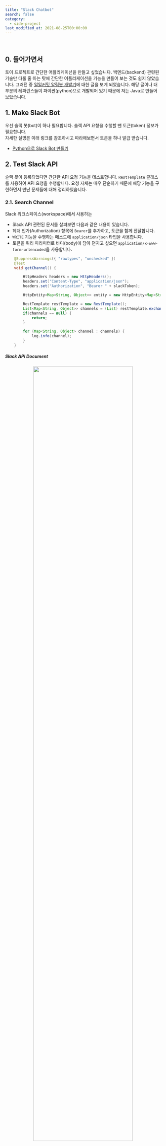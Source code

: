 ```yaml
---
title: "Slack Chatbot"
search: false
category:
  - side-project
last_modified_at: 2021-08-25T00:00:00
---
```


<br/>

## 0. 들어가면서

토이 프로젝트로 간단한 어플리케이션을 만들고 싶었습니다. 
백엔드(backend) 관련된 기술만 다룰 줄 아는 탓에 간단한 어플리케이션을 기능을 만들어 보는 것도 쉽지 않았습니다. 
그러던 중 [일일커밋 알림봇 개발기][mingrammer-blog-link]에 대한 글을 보게 되었습니다. 
해당 글이나 대부분의 레퍼런스들이 파이썬(python)으로 개발되어 있기 때문에 저는 Java로 만들어보았습니다. 

## 1. Make Slack Bot 

우선 슬랙 봇(bot)이 하나 필요합니다. 
슬랙 API 요청을 수행할 땐 토큰(token) 정보가 필요합니다.  
자세한 설명은 아래 링크를 참조하시고 따라해보면서 토큰을 하나 발급 받습니다.

* [Python으로 Slack Bot 만들기][python-slack-chatbot-blog-link] 

## 2. Test Slack API

슬랙 봇이 등록되었다면 간단한 API 요청 기능을 테스트합니다. 
`RestTemplate` 클래스를 사용하여 API 요청을 수행합니다. 
요청 자체는 매우 단순하기 때문에 해당 기능을 구현하면서 만난 문제들에 대해 정리하였습니다. 

### 2.1. Search Channel 

Slack 워크스페이스(workspace)에서 사용하는 

* Slack API 관련된 문서를 살펴보면 다음과 같은 내용이 있습니다. 
* 헤더 인가(Authorization) 항목에 `Bearer`를 추가하고, 토큰을 함께 전달합니다.
* `WRITE` 기능을 수행하는 메소드에 `application/json` 타입을 사용합니다.
* 토큰을 쿼리 파라미터로 바디(body)에 담아 던지고 싶으면 `application/x-www-form-urlencoded`을 사용합니다.

```java
    @SuppressWarnings({ "rawtypes", "unchecked" })
    @Test
    void getChannel() {

        HttpHeaders headers = new HttpHeaders();
        headers.set("Content-Type", "application/json");
        headers.set("Authorization", "Bearer " + slackToken);

        HttpEntity<Map<String, Object>> entity = new HttpEntity<Map<String, Object>>(headers);

        RestTemplate restTemplate = new RestTemplate();
        List<Map<String, Object>> channels = (List) restTemplate.exchange("https://slack.com/api/conversations.list", HttpMethod.GET, entity, Map.class).getBody().get("channels");
        if(channels == null) {
            return;
        }

        for (Map<String, Object> channel : channels) {
            log.info(channel);
        }
    }
```

##### Slack API Document

<p align="center">
    <img src="/images/side-project-slack-chatbot-1.JPG" width="80%" class="image__border">
</p>

### 2.2. Write Message on Slack Channel

채널에 글 작성을 위한 API 요청 코드를 작성합니다.

```java
    @SuppressWarnings({ "unchecked", "rawtypes" })
    @Test
    void postSomeMessage() {

        HttpHeaders headers = new HttpHeaders();
        headers.set("Content-Type", "application/json");
        headers.set("Authorization", "Bearer " + slackToken);

        HttpEntity<Map<String, Object>> entity = new HttpEntity<Map<String, Object>>(headers);

        RestTemplate restTemplate = new RestTemplate();

        Map<String, Object> response = restTemplate.exchange("https://slack.com/api/conversations.history?channel=C01TD73AZEF", HttpMethod.GET, entity, Map.class).getBody();
        List<Map<String, Object>> messages = (List) response.get("messages");
        if (messages == null || messages.isEmpty()) {
            return;
        }

        Map<String, Object> body = new HashMap<>();
        body.put("text", "Hello slack-chatbot");
        body.put("reply_broadcast", true);
        // body.put("thread_ts", messages.get(0).get("ts"));
        body.put("channel", "C01TD73AZEF");

        headers = new HttpHeaders();
        headers.set("Content-Type", "application/json");
        headers.set("Authorization", "Bearer " + slackToken);

        entity = new HttpEntity<Map<String, Object>>(body, headers);

        log.info("result: " + restTemplate.exchange("https://slack.com/api/chat.postMessage", HttpMethod.POST, entity, Map.class).getBody());
    }
```

##### Result of Write Message on Slack Channel

<p align="left">
    <img src="/images/side-project-slack-chatbot-2.JPG" width="35%" class="image__border">
</p>

## 3. Test GitHub API

슬랙에 필요한 API 요청은 모두 확인하였습니다. 
이번엔 깃허브(github) API 요청을 테스트합니다.

### 3.1. Github API Document

Java를 사용한 어플리케이션은 주로 **`github-api`** 라이브러리를 사용하는 것으로 보입니다. 
찾아보니 해당 라이브러리에서 필요한 기능을 따로 제공하지 않는 것으로 보여 직접 구현하기로 결정했습니다. 
다음과 같은 기능이 필요했습니다. 

> 특정 사용자의 저장소(repository) 정보들과 해당 저장소에 오늘 푸시(push)한 이력을 확인한다. 

API 문서를 찾아보니 원하는 기능을 제공하는 엔드포인트(endpoint)가 있었습니다. 
해당 API를 사용하기로 결정했습니다. 

* GET 요청을 보냅니다.
* /users/{username}/repos 경로를 호출합니다.
* 다음과 같은 파라미터가 필요합니다.
    * accept
    * username
    * type
    * sort
    * direction
    * per_page

<p align="center">
    <img src="/images/side-project-slack-chatbot-3.JPG" width="80%" class="image__border">
</p>

### 3.2. Check Push History for Github Repository

* API 요청을 통해 다음과 같은 데이터를 추출합니다.
* 저장소 이름과 푸시 시간을 확인합니다.

```java
    @SuppressWarnings({ "unchecked" })
    @Test
    void test() throws IOException {

        HttpHeaders headers = new HttpHeaders();
        headers.set("Content-Type", "application/json");

        HttpEntity<Map<String, Object>> entity = new HttpEntity<Map<String, Object>>(headers);

        RestTemplate restTemplate = new RestTemplate();
        List<Map<String, Object>> repoList = restTemplate.exchange("https://api.github.com/users/junhyunny/repos", HttpMethod.GET, entity, List.class).getBody();
        for (Map<String, Object> repo : repoList) {
            log.info("repo url: " + repo.get("name"));
            log.info("pushed_at: " + repo.get("pushed_at"));
            String time = (String) repo.get("pushed_at");
            time = time.replace("T", " ");
            time = time.replace("Z", "");
            log.info(Timestamp.valueOf(time));
        }
    }
```

## 4. AWS Lambda

AWS(amazone web service)는 많이 사용해보지 않아서 어려웠습니다. 
이번에 사용한 AWS 람다(lambda)는 특정 시간마다 트리거를 통해 필요한 로직이 수행됩니다. 
`Java`로 개발한 코드를 실행시키는 방법은 다음과 같습니다.

1. [RequestStreamHandler 인터페이스 구현 클래스 작성하기][java-handler-link]
1. [.zip(혹은 .jar) 파일로 배포하기][java-deploy-link]
1. 람다 어플리케이션 등록하기
    * 주기적으로 어플리케이션을 동작시키는 EventBridge(CloudWatch Events) 트리거를 연결합니다.

##### AWS Lambda Structure for Slack Bot

<p align="center">
    <img src="/images/side-project-slack-chatbot-4.JPG" width="100%" class="image__border">
</p>

##### Register Slack Chat Bot at AWS Lambda

* 빌드된 jar 파일을 업로드합니다.
* RequestStreamHandler 인터페이스를 구현한 클래스를 등록합니다. 

<p align="center">
    <img src="/images/side-project-slack-chatbot-5.JPG" width="100%" class="image__border">
</p>

##### Move to EventBridge Setup Page

어플리케이션이 동작할 때 필요한 특정 파라미터와 트리거 주기를 설정하기 위한 화면으로 이동합니다. 

<p align="center">
    <img src="/images/side-project-slack-chatbot-6.JPG" width="100%" class="image__border">
</p>

##### Setup Cron Job 

이벤트 트리거 주기를 설정합니다. 

<p align="center">
    <img src="/images/side-project-slack-chatbot-7.JPG" width="80%" class="image__border">
</p>

##### Setup Parameters for Slack Bot

코드에 공개하고 싶지 않은 값들은 람다의 파라미터로 등록합니다. 

```json
{
  "owner": "your github repository user name",
  "slackToken": "your slack token",
  "channelName": "your slack channel"
}
```

<p align="center">
    <img src="/images/side-project-slack-chatbot-8.JPG" width="80%" class="image__border">
</p>

## 5. Check Application

이번에 개발한 슬랙 챗 봇은 18시 59분부터 23시 59분까지 푸시 이력이 없다면 1시간 간격으로 메세지를 전달합니다. 

<div align="left" class="image__border">
  <img src="/images/side-project-slack-chatbot-9.JPG" width="30%">
  <img src="/images/side-project-slack-chatbot-10.JPG" width="30%">
</div>

#### TEST CODE REPOSITORY

* <https://github.com/Junhyunny/slack-chatbot>

#### REFERENCE

* <https://mingrammer.com/dev-commit-alarm-bot/>
* <https://wooiljeong.github.io/python/slack-bot/>
* <https://api.slack.com/legacy/oauth#authenticating-users-with-oauth__using-access-tokens>
* <https://stackoverflow.com/questions/63550032/slackbot-openmodal-error-missing-charset>
* <https://docs.github.com/en/rest/reference/repos#list-repositories-for-a-user>
* <https://docs.aws.amazon.com/lambda/latest/dg/java-handler.html>
* <https://docs.aws.amazon.com/lambda/latest/dg/java-package.html>

[mingrammer-blog-link]: https://mingrammer.com/dev-commit-alarm-bot/
[python-slack-chatbot-blog-link]: https://wooiljeong.github.io/python/slack-bot/
[java-handler-link]: https://docs.aws.amazon.com/lambda/latest/dg/java-handler.html
[java-deploy-link]: https://docs.aws.amazon.com/lambda/latest/dg/java-package.html